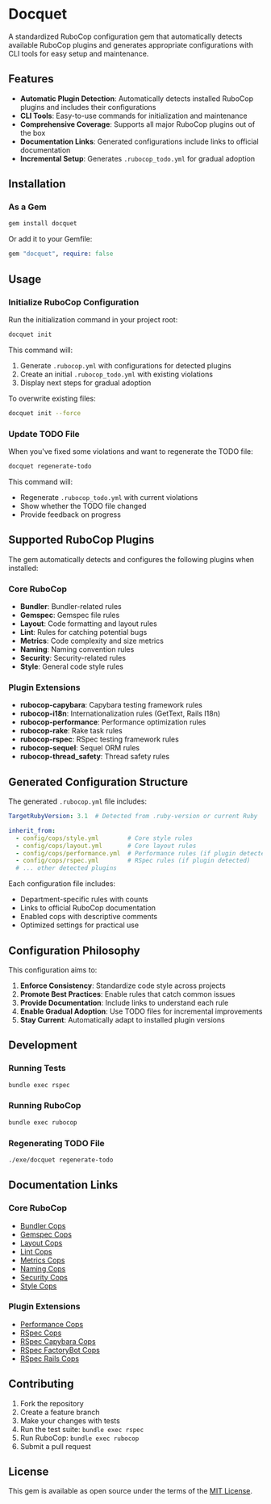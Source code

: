 # Docquet

A standardized RuboCop configuration gem that automatically detects available RuboCop plugins and generates appropriate configurations with CLI tools for easy setup and maintenance.

## Features

- **Automatic Plugin Detection**: Automatically detects installed RuboCop plugins and includes their configurations
- **CLI Tools**: Easy-to-use commands for initialization and maintenance
- **Comprehensive Coverage**: Supports all major RuboCop plugins out of the box
- **Documentation Links**: Generated configurations include links to official documentation
- **Incremental Setup**: Generates `.rubocop_todo.yml` for gradual adoption

## Installation

### As a Gem

```bash
gem install docquet
```

Or add it to your Gemfile:

```ruby
gem "docquet", require: false
```

## Usage

### Initialize RuboCop Configuration

Run the initialization command in your project root:

```bash
docquet init
```

This command will:
1. Generate `.rubocop.yml` with configurations for detected plugins
2. Create an initial `.rubocop_todo.yml` with existing violations
3. Display next steps for gradual adoption

To overwrite existing files:

```bash
docquet init --force
```

### Update TODO File

When you've fixed some violations and want to regenerate the TODO file:

```bash
docquet regenerate-todo
```

This command will:
- Regenerate `.rubocop_todo.yml` with current violations
- Show whether the TODO file changed
- Provide feedback on progress

## Supported RuboCop Plugins

The gem automatically detects and configures the following plugins when installed:

### Core RuboCop
- **Bundler**: Bundler-related rules
- **Gemspec**: Gemspec file rules  
- **Layout**: Code formatting and layout rules
- **Lint**: Rules for catching potential bugs
- **Metrics**: Code complexity and size metrics
- **Naming**: Naming convention rules
- **Security**: Security-related rules
- **Style**: General code style rules

### Plugin Extensions
- **rubocop-capybara**: Capybara testing framework rules
- **rubocop-i18n**: Internationalization rules (GetText, Rails I18n)
- **rubocop-performance**: Performance optimization rules
- **rubocop-rake**: Rake task rules
- **rubocop-rspec**: RSpec testing framework rules
- **rubocop-sequel**: Sequel ORM rules
- **rubocop-thread_safety**: Thread safety rules

## Generated Configuration Structure

The generated `.rubocop.yml` file includes:

```yaml
TargetRubyVersion: 3.1  # Detected from .ruby-version or current Ruby

inherit_from:
  - config/cops/style.yml        # Core style rules
  - config/cops/layout.yml       # Core layout rules
  - config/cops/performance.yml  # Performance rules (if plugin detected)
  - config/cops/rspec.yml        # RSpec rules (if plugin detected)
  # ... other detected plugins
```

Each configuration file includes:
- Department-specific rules with counts
- Links to official RuboCop documentation
- Enabled cops with descriptive comments
- Optimized settings for practical use

## Configuration Philosophy

This configuration aims to:

1. **Enforce Consistency**: Standardize code style across projects
2. **Promote Best Practices**: Enable rules that catch common issues
3. **Provide Documentation**: Include links to understand each rule
4. **Enable Gradual Adoption**: Use TODO files for incremental improvements
5. **Stay Current**: Automatically adapt to installed plugin versions

## Development

### Running Tests

```bash
bundle exec rspec
```

### Running RuboCop

```bash
bundle exec rubocop
```

### Regenerating TODO File

```bash
./exe/docquet regenerate-todo
```

## Documentation Links

### Core RuboCop
- [Bundler Cops](https://docs.rubocop.org/rubocop/cops_bundler.html)
- [Gemspec Cops](https://docs.rubocop.org/rubocop/cops_gemspec.html)  
- [Layout Cops](https://docs.rubocop.org/rubocop/cops_layout.html)
- [Lint Cops](https://docs.rubocop.org/rubocop/cops_lint.html)
- [Metrics Cops](https://docs.rubocop.org/rubocop/cops_metrics.html)
- [Naming Cops](https://docs.rubocop.org/rubocop/cops_naming.html)
- [Security Cops](https://docs.rubocop.org/rubocop/cops_security.html)
- [Style Cops](https://docs.rubocop.org/rubocop/cops_style.html)

### Plugin Extensions  
- [Performance Cops](https://docs.rubocop.org/rubocop-performance/cops_performance.html)
- [RSpec Cops](https://docs.rubocop.org/rubocop-rspec/cops_rspec.html)
- [RSpec Capybara Cops](https://docs.rubocop.org/rubocop-rspec/cops_rspec_capybara.html)
- [RSpec FactoryBot Cops](https://docs.rubocop.org/rubocop-rspec/cops_rspec_factorybot.html)  
- [RSpec Rails Cops](https://docs.rubocop.org/rubocop-rspec/cops_rspec_rails.html)

## Contributing

1. Fork the repository
2. Create a feature branch
3. Make your changes with tests
4. Run the test suite: `bundle exec rspec`  
5. Run RuboCop: `bundle exec rubocop`
6. Submit a pull request

## License

This gem is available as open source under the terms of the [MIT License](LICENSE).